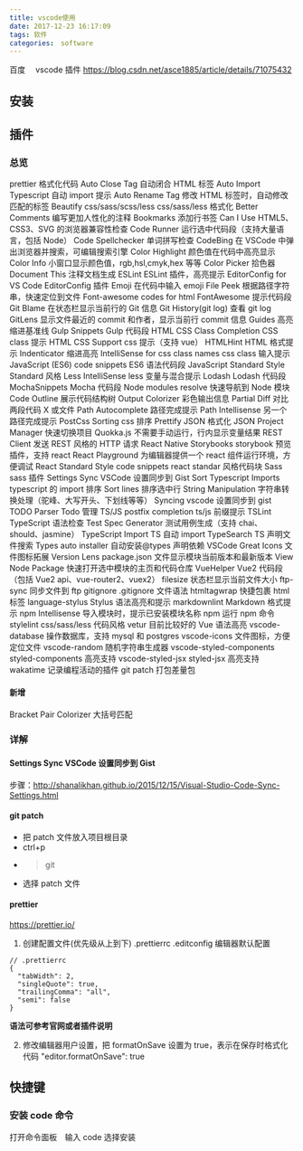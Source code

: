 ```yaml
---
title: vscode使用
date: 2017-12-23 16:17:09
tags: 软件
categories:　software
---
```


百度　 vscode 插件
https://blog.csdn.net/asce1885/article/details/71075432

## 安装

## 插件

### 总览

prettier 格式化代码
Auto Close Tag 自动闭合 HTML 标签
Auto Import Typescript 自动 import 提示
Auto Rename Tag 修改 HTML 标签时，自动修改匹配的标签
Beautify css/sass/scss/less css/sass/less 格式化
Better Comments 编写更加人性化的注释
Bookmarks 添加行书签
Can I Use HTML5、CSS3、SVG 的浏览器兼容性检查
Code Runner 运行选中代码段（支持大量语言，包括 Node）
Code Spellchecker 单词拼写检查
CodeBing 在 VSCode 中弹出浏览器并搜索，可编辑搜索引擎
Color Highlight 颜色值在代码中高亮显示
Color Info 小窗口显示颜色值，rgb,hsl,cmyk,hex 等等
Color Picker 拾色器
Document This 注释文档生成
ESLint ESLint 插件，高亮提示
EditorConfig for VS Code EditorConfig 插件
Emoji 在代码中输入 emoji
File Peek 根据路径字符串，快速定位到文件
Font-awesome codes for html FontAwesome 提示代码段
Git Blame 在状态栏显示当前行的 Git 信息
Git History(git log) 查看 git log
GitLens 显示文件最近的 commit 和作者，显示当前行 commit 信息
Guides 高亮缩进基准线
Gulp Snippets Gulp 代码段
HTML CSS Class Completion CSS class 提示
HTML CSS Support css 提示（支持 vue）
HTMLHint HTML 格式提示
Indenticator 缩进高亮
IntelliSense for css class names css class 输入提示
JavaScript (ES6) code snippets ES6 语法代码段
JavaScript Standard Style Standard 风格
Less IntelliSense less 变量与混合提示
Lodash Lodash 代码段
MochaSnippets Mocha 代码段
Node modules resolve 快速导航到 Node 模块
Code Outline 展示代码结构树
Output Colorizer 彩色输出信息
Partial Diff 对比两段代码 X 或文件
Path Autocomplete 路径完成提示
Path Intellisense 另一个路径完成提示
PostCss Sorting css 排序
Prettify JSON 格式化 JSON
Project Manager 快速切换项目
Quokka.js 不需要手动运行，行内显示变量结果
REST Client 发送 REST 风格的 HTTP 请求
React Native Storybooks storybook 预览插件，支持 react
React Playground 为编辑器提供一个 react 组件运行环境，方便调试
React Standard Style code snippets react standar 风格代码块
Sass sass 插件
Settings Sync VSCode 设置同步到 Gist
Sort Typescript Imports typescript 的 import 排序
Sort lines 排序选中行
String Manipulation 字符串转换处理（驼峰、大写开头、下划线等等）
Syncing vscode 设置同步到 gist
TODO Parser Todo 管理
TS/JS postfix completion ts/js 前缀提示
TSLint TypeScript 语法检查
Test Spec Generator 测试用例生成（支持 chai、should、jasmine）
TypeScript Import TS 自动 import
TypeSearch TS 声明文件搜索
Types auto installer 自动安装@types 声明依赖
VSCode Great Icons 文件图标拓展
Version Lens package.json 文件显示模块当前版本和最新版本
View Node Package 快速打开选中模块的主页和代码仓库
VueHelper Vue2 代码段（包括 Vue2 api、vue-router2、vuex2）
filesize 状态栏显示当前文件大小
ftp-sync 同步文件到 ftp
gitignore .gitignore 文件语法
htmltagwrap 快捷包裹 html 标签
language-stylus Stylus 语法高亮和提示
markdownlint Markdown 格式提示
npm Intellisense 导入模块时，提示已安装模块名称
npm 运行 npm 命令
stylelint css/sass/less 代码风格
vetur 目前比较好的 Vue 语法高亮
vscode-database 操作数据库，支持 mysql 和 postgres
vscode-icons 文件图标，方便定位文件
vscode-random 随机字符串生成器
vscode-styled-components styled-components 高亮支持
vscode-styled-jsx styled-jsx 高亮支持
wakatime 记录编程活动的插件
git patch 打包差量包

#### 新增

Bracket Pair Colorizer 大括号匹配

### 详解

#### Settings Sync VSCode 设置同步到 Gist

步骤：http://shanalikhan.github.io/2015/12/15/Visual-Studio-Code-Sync-Settings.html

#### git patch

* 把 patch 文件放入项目根目录
* ctrl+p
* > git
* 选择 patch 文件

#### prettier

https://prettier.io/

1.  创建配置文件(优先级从上到下)
    .prettierrc
    .editconfig
    编辑器默认配置

```
// .prettierrc
{
  "tabWidth": 2,
  "singleQuote": true,
  "trailingComma": "all",
  "semi": false
}
```

**语法可参考官网或者插件说明**

2.  修改编辑器用户设置，把 formatOnSave 设置为 true，表示在保存时格式化代码
    "editor.formatOnSave": true

## 快捷键

### 安装 code 命令

打开命令面板　输入 code 选择安装
